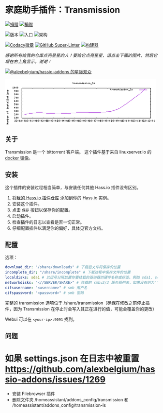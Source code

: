 # 家庭助手插件：Transmission

[![捐赠][donation-badge]](https://www.buymeacoffee.com/alexbelgium)
[![捐赠][paypal-badge]](https://www.paypal.com/donate/?hosted_button_id=DZFULJZTP3UQA)

![版本](https://img.shields.io/badge/dynamic/json?label=Version&query=%24.version&url=https%3A%2F%2Fraw.githubusercontent.com%2Falexbelgium%2Fhassio-addons%2Fmaster%2Ftransmission%2Fconfig.json)
![入口](https://img.shields.io/badge/dynamic/json?label=Ingress&query=%24.ingress&url=https%3A%2F%2Fraw.githubusercontent.com%2Falexbelgium%2Fhassio-addons%2Fmaster%2Ftransmission%2Fconfig.json)
![架构](https://img.shields.io/badge/dynamic/json?color=success&label=Arch&query=%24.arch&url=https%3A%2F%2Fraw.githubusercontent.com%2Falexbelgium%2Fhassio-addons%2Fmaster%2Ftransmission%2Fconfig.json)

[![Codacy徽章](https://app.codacy.com/project/badge/Grade/9c6cf10bdbba45ecb202d7f579b5be0e)](https://www.codacy.com/gh/alexbelgium/hassio-addons/dashboard?utm_source=github.com&utm_medium=referral&utm_content=alexbelgium/hassio-addons&utm_campaign=Badge_Grade)
[![GitHub Super-Linter](https://img.shields.io/github/actions/workflow/status/alexbelgium/hassio-addons/weekly-supelinter.yaml?label=Lint%20code%20base)](https://github.com/alexbelgium/hassio-addons/actions/workflows/weekly-supelinter.yaml)
[![构建器](https://img.shields.io/github/actions/workflow/status/alexbelgium/hassio-addons/onpush_builder.yaml?label=Builder)](https://github.com/alexbelgium/hassio-addons/actions/workflows/onpush_builder.yaml)

[donation-badge]: https://img.shields.io/badge/Buy%20me%20a%20coffee%20(no%20paypal)-%23d32f2f?logo=buy-me-a-coffee&style=flat&logoColor=white
[paypal-badge]: https://img.shields.io/badge/Buy%20me%20a%20coffee%20with%20Paypal-0070BA?logo=paypal&style=flat&logoColor=white

_感谢所有给我的仓库点亮星星的人！要给它点亮星星，请点击下面的图片，然后它将在右上角显示。谢谢！_

[![@alexbelgium/hassio-addons 的星际观众](https://raw.githubusercontent.com/alexbelgium/hassio-addons/master/.github/stars2.svg)](https://github.com/alexbelgium/hassio-addons/stargazers)

![下载演变](https://raw.githubusercontent.com/alexbelgium/hassio-addons/master/transmission/stats.png)

## 关于

Transmission 是一个 bittorrent 客户端。
这个插件基于来自 linuxserver.io 的 [docker 镜像](https://github.com/linuxserver/docker-transmission)。

## 安装

这个插件的安装过程相当简单，与安装任何其他 Hass.io 插件没有区别。

1. [将我的 Hass.io 插件仓库][repository] 添加到你的 Hass.io 实例。
1. 安装这个插件。
1. 点击 `保存` 按钮以保存你的配置。
1. 启动插件。
1. 检查插件的日志以查看是否一切正常。
1. 仔细配置插件以满足你的偏好，具体见官方文档。

## 配置

选项：

```yaml
download_dir: "/share/downloads" # 下载后文件将保存的位置
incomplete_dir: "/share/incomplete" # 下载过程中保存文件的位置
localdisks: sda1 # 以逗号分隔放置你要挂载的驱动器的硬件名称或标签。例如 sda1, sdb1, MYNAS...
networkdisks: "<//SERVER/SHARE>" # 挂载的 smbv2/3 服务器列表，如果没有则为'' 
cifsusername: "<username>" # smb 用户名
cifspassword: "<password>" # smb 密码
```

完整的 transmission 选项位于 /share/transmission（确保在修改之前停止插件，因为 Transmission 在停止时会写入其正在进行的值，可能会覆盖你的更改）

Webui 可以在 `<your-ip>:9091` 找到。

## 问题

# 如果 settings.json 在日志中被重置 https://github.com/alexbelgium/hassio-addons/issues/1269
- 安装 Filebrowser 插件
- 删除文件夹 /homeassistant/addons_config/transmission 和 /homeassistant/addons_config/transmission-ls

[repository]: https://github.com/alexbelgium/hassio-addons
